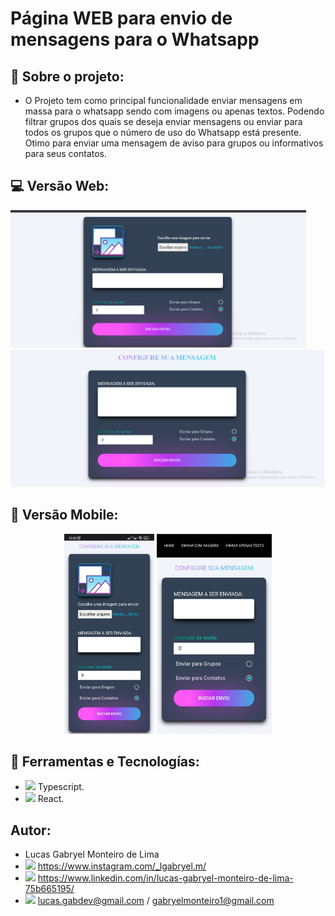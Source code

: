 # Página WEB para envio de mensagens para o Whatsapp

## 💭 Sobre o projeto:
- O Projeto tem como principal funcionalidade enviar mensagens em massa para o whatsapp sendo com imagens ou apenas textos.
 Podendo filtrar grupos dos quais se deseja enviar mensagens ou enviar para todos os grupos que o número de uso do Whatsapp está presente.
 Otimo para enviar uma mensagem de aviso para grupos ou informativos para seus contatos.
 
## 💻 Versão Web:
<div display="flex" flex-direction="row">
  <img alt="GitHub language count" src=https://github.com/LucasGabryellll/Send-MassMessage-ws/blob/main/imageProjeto/sendImage.png height="220px">
  <img alt="GitHub language count" src=https://github.com/LucasGabryellll/Send-MassMessage-ws/blob/main/imageProjeto/sendMessage.png height="220px">
</div>

## 📱	Versão Mobile: 
<div align="center">
 <img alt="GitHub language count" src=https://github.com/LucasGabryellll/Send-MassMessage-ws/blob/main/imageProjeto/sendImage-mobile.jpeg height="320px">
 <img alt="GitHub language count" src=https://github.com/LucasGabryellll/Send-MassMessage-ws/blob/main/imageProjeto/sendMessage-mobile.jpeg height="320px">
</div>

## 🚀 Ferramentas e Tecnologías:
 - <img src="https://img.icons8.com/color/344/typescript.png" width="25px"> Typescript.
 - <img src="https://cdn-icons-png.flaticon.com/512/875/875209.png" width="25px"> React.
 
## Autor:
 - Lucas Gabryel Monteiro de Lima
 - <img src="https://cdn-icons-png.flaticon.com/512/2111/2111463.png" width="25px"/> https://www.instagram.com/_lgabryel.m/
 - <img src="https://cdn-icons-png.flaticon.com/512/888/888853.png" width="25px"/> https://www.linkedin.com/in/lucas-gabryel-monteiro-de-lima-75b665195/
 - <img src="https://cdn-icons-png.flaticon.com/512/3536/3536505.png" width="25px"/> lucas.gabdev@gmail.com / gabryelmonteiro1@gmail.com
